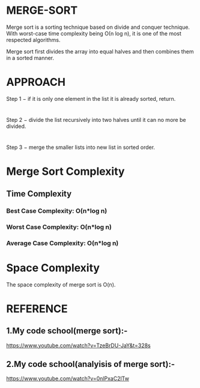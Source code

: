 # MERGE-SORT
Merge sort is a sorting technique based on divide and conquer technique. With worst-case time complexity being Ο(n log n), it is one of the most respected algorithms.

Merge sort first divides the array into equal halves and then combines them in a sorted manner.

# APPROACH
Step 1 − if it is only one element in the list it is already sorted, return.
#
Step 2 − divide the list recursively into two halves until it can no more be divided.
#
Step 3 − merge the smaller lists into new list in sorted order.


# Merge Sort Complexity
## Time Complexity
### Best Case Complexity: O(n*log n)

### Worst Case Complexity: O(n*log n)

### Average Case Complexity: O(n*log n)

# Space Complexity
The space complexity of merge sort is O(n).

# REFERENCE
## 1.My code school(merge sort):- 

https://www.youtube.com/watch?v=TzeBrDU-JaY&t=328s

## 2.My code school(analyisis of merge sort):- 
https://www.youtube.com/watch?v=0nlPxaC2lTw
